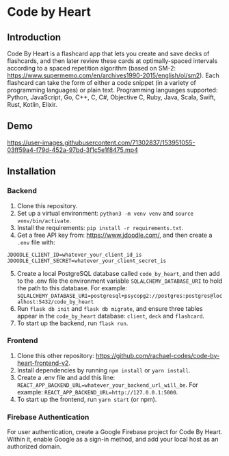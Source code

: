 # Code by Heart

## Introduction
Code By Heart is a flashcard app that lets you create and save decks of flashcards, and then later review these cards at optimally-spaced intervals according to a spaced repetition algorithm (based on SM-2: https://www.supermemo.com/en/archives1990-2015/english/ol/sm2). Each flashcard can take the form of either a code snippet (in a variety of programming languages) or plain text. Programming languages supported: Python, JavaScript, Go, C++, C, C#, Objective C, Ruby, Java, Scala, Swift, Rust, Kotlin, Elixir. 

## Demo 

https://user-images.githubusercontent.com/71302837/153951055-03ff59a4-f79d-452a-97bd-3f1c5e1f8475.mp4

## Installation 

### Backend 

1. Clone this repository. 
2. Set up a virtual environment: `python3 -m venv venv` and `source venv/bin/activate`. 
3. Install the requirements: `pip install -r requirements.txt`. 
4. Get a free API key from: https://www.jdoodle.com/, and then create a `.env` file with:
```
JDOODLE_CLIENT_ID=whatever_your_client_id_is
JDOODLE_CLIENT_SECRET=whatever_your_client_secret_is
```
5. Create a local PostgreSQL database called `code_by_heart`, and then add to the .env file the environment variable `SQLALCHEMY_DATABASE_URI` to hold the path to this database. For example: `SQLALCHEMY_DATABASE_URI=postgresql+psycopg2://postgres:postgres@localhost:5432/code_by_heart`
6. Run `flask db init` and `flask db migrate`, and ensure three tables appear in the `code_by_heart` database: `client`, `deck` and `flashcard`. 
7. To start up the backend, run `flask run`. 

### Frontend 
1. Clone this other repository: https://github.com/rachael-codes/code-by-heart-frontend-v2.
2. Install dependencies by running `npm install` or `yarn install`.
3. Create a .env file and add this line: `REACT_APP_BACKEND_URL=whatever_your_backend_url_will_be`. For example: `REACT_APP_BACKEND_URL=http://127.0.0.1:5000`.
4. To start up the frontend, run `yarn start` (or npm).  

### Firebase Authentication 
For user authentication, create a Google Firebase project for Code By Heart. Within it, enable Google as a sign-in method, and add your local host as an authorized domain. 
